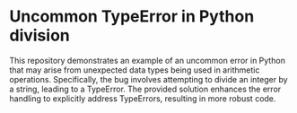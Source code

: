 # Uncommon TypeError in Python division

This repository demonstrates an example of an uncommon error in Python that may arise from unexpected data types being used in arithmetic operations.  Specifically, the bug involves attempting to divide an integer by a string, leading to a TypeError.  The provided solution enhances the error handling to explicitly address TypeErrors, resulting in more robust code.